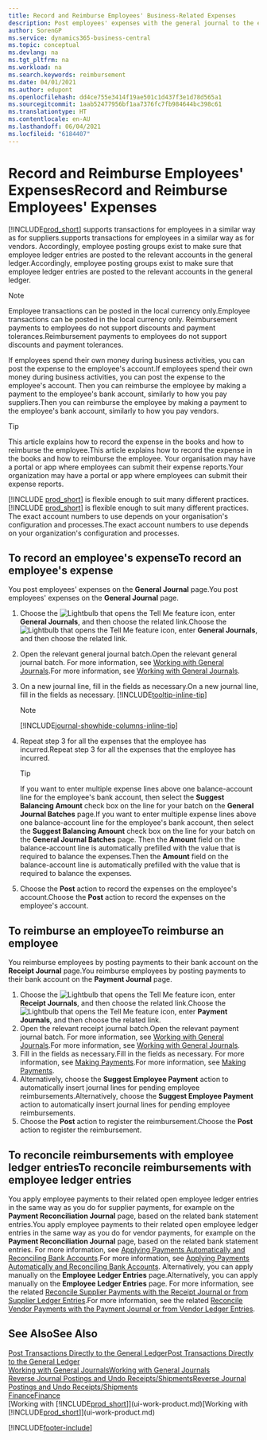 ```yaml
---
title: Record and Reimburse Employees' Business-Related Expenses
description: Post employees' expenses with the general journal to the employee's account and later post a payment to the employee's bank account to reimburse for the business-related expense.
author: SorenGP
ms.service: dynamics365-business-central
ms.topic: conceptual
ms.devlang: na
ms.tgt_pltfrm: na
ms.workload: na
ms.search.keywords: reimbursement
ms.date: 04/01/2021
ms.author: edupont
ms.openlocfilehash: dd4ce755e3414f19ae501c1d437f3e1d78d565a1
ms.sourcegitcommit: 1aab52477956bf1aa7376fc7fb984644bc398c61
ms.translationtype: HT
ms.contentlocale: en-AU
ms.lasthandoff: 06/04/2021
ms.locfileid: "6184407"
---
```

# <a name="record-and-reimburse-employees-expenses"></a><span data-ttu-id="b966f-103">Record and Reimburse Employees' Expenses</span><span class="sxs-lookup"><span data-stu-id="b966f-103">Record and Reimburse Employees' Expenses</span></span>

[!INCLUDE[prod_short](includes/prod_short.md)] <span data-ttu-id="b966f-104">supports transactions for employees in a similar way as for suppliers.</span><span class="sxs-lookup"><span data-stu-id="b966f-104">supports transactions for employees in a similar way as for vendors.</span></span> <span data-ttu-id="b966f-105">Accordingly, employee posting groups exist to make sure that employee ledger entries are posted to the relevant accounts in the general ledger.</span><span class="sxs-lookup"><span data-stu-id="b966f-105">Accordingly, employee posting groups exist to make sure that employee ledger entries are posted to the relevant accounts in the general ledger.</span></span>

> [!NOTE]  
> <span data-ttu-id="b966f-106">Employee transactions can be posted in the local currency only.</span><span class="sxs-lookup"><span data-stu-id="b966f-106">Employee transactions can be posted in the local currency only.</span></span> <span data-ttu-id="b966f-107">Reimbursement payments to employees do not support discounts and payment tolerances.</span><span class="sxs-lookup"><span data-stu-id="b966f-107">Reimbursement payments to employees do not support discounts and payment tolerances.</span></span>

<span data-ttu-id="b966f-108">If employees spend their own money during business activities, you can post the expense to the employee's account.</span><span class="sxs-lookup"><span data-stu-id="b966f-108">If employees spend their own money during business activities, you can post the expense to the employee's account.</span></span> <span data-ttu-id="b966f-109">Then you can reimburse the employee by making a payment to the employee's bank account, similarly to how you pay suppliers.</span><span class="sxs-lookup"><span data-stu-id="b966f-109">Then you can reimburse the employee by making a payment to the employee's bank account, similarly to how you pay vendors.</span></span>  

> [!TIP]
> <span data-ttu-id="b966f-110">This article explains how to record the expense in the books and how to reimburse the employee.</span><span class="sxs-lookup"><span data-stu-id="b966f-110">This article explains how to record the expense in the books and how to reimburse the employee.</span></span> <span data-ttu-id="b966f-111">Your organisation may have a portal or app where employees can submit their expense reports.</span><span class="sxs-lookup"><span data-stu-id="b966f-111">Your organization may have a portal or app where employees can submit their expense reports.</span></span>

<span data-ttu-id="b966f-112">[!INCLUDE [prod_short](includes/prod_short.md)] is flexible enough to suit many different practices.</span><span class="sxs-lookup"><span data-stu-id="b966f-112">[!INCLUDE [prod_short](includes/prod_short.md)] is flexible enough to suit many different practices.</span></span> <span data-ttu-id="b966f-113">The exact account numbers to use depends on your organisation's configuration and processes.</span><span class="sxs-lookup"><span data-stu-id="b966f-113">The exact account numbers to use depends on your organization's configuration and processes.</span></span>  

## <a name="to-record-an-employees-expense"></a><span data-ttu-id="b966f-114">To record an employee's expense</span><span class="sxs-lookup"><span data-stu-id="b966f-114">To record an employee's expense</span></span>

<span data-ttu-id="b966f-115">You post employees' expenses on the **General Journal** page.</span><span class="sxs-lookup"><span data-stu-id="b966f-115">You post employees' expenses on the **General Journal** page.</span></span>

1. <span data-ttu-id="b966f-116">Choose the ![Lightbulb that opens the Tell Me feature](media/ui-search/search_small.png "Tell me what you want to do") icon, enter **General Journals**, and then choose the related link.</span><span class="sxs-lookup"><span data-stu-id="b966f-116">Choose the ![Lightbulb that opens the Tell Me feature](media/ui-search/search_small.png "Tell me what you want to do") icon, enter **General Journals**, and then choose the related link.</span></span>  
2. <span data-ttu-id="b966f-117">Open the relevant general journal batch.</span><span class="sxs-lookup"><span data-stu-id="b966f-117">Open the relevant general journal batch.</span></span> <span data-ttu-id="b966f-118">For more information, see [Working with General Journals](ui-work-general-journals.md).</span><span class="sxs-lookup"><span data-stu-id="b966f-118">For more information, see [Working with General Journals](ui-work-general-journals.md).</span></span>
3. <span data-ttu-id="b966f-119">On a new journal line, fill in the fields as necessary.</span><span class="sxs-lookup"><span data-stu-id="b966f-119">On a new journal line, fill in the fields as necessary.</span></span> [!INCLUDE[tooltip-inline-tip](includes/tooltip-inline-tip_md.md)]  

    > [!NOTE]
    > [!INCLUDE[journal-showhide-columns-inline-tip](includes/journal-showhide-columns-inline-tip.md)]
4. <span data-ttu-id="b966f-120">Repeat step 3 for all the expenses that the employee has incurred.</span><span class="sxs-lookup"><span data-stu-id="b966f-120">Repeat step 3 for all the expenses that the employee has incurred.</span></span>

    > [!TIP]  
    > <span data-ttu-id="b966f-121">If you want to enter multiple expense lines above one balance-account line for the employee's bank account, then select the **Suggest Balancing Amount** check box on the line for your batch on the **General Journal Batches** page.</span><span class="sxs-lookup"><span data-stu-id="b966f-121">If you want to enter multiple expense lines above one balance-account line for the employee's bank account, then select the **Suggest Balancing Amount** check box on the line for your batch on the **General Journal Batches** page.</span></span> <span data-ttu-id="b966f-122">Then the **Amount** field on the balance-account line is automatically prefilled with the value that is required to balance the expenses.</span><span class="sxs-lookup"><span data-stu-id="b966f-122">Then the **Amount** field on the balance-account line is automatically prefilled with the value that is required to balance the expenses.</span></span>
5. <span data-ttu-id="b966f-123">Choose the **Post** action to record the expenses on the employee's account.</span><span class="sxs-lookup"><span data-stu-id="b966f-123">Choose the **Post** action to record the expenses on the employee's account.</span></span>

## <a name="to-reimburse-an-employee"></a><span data-ttu-id="b966f-124">To reimburse an employee</span><span class="sxs-lookup"><span data-stu-id="b966f-124">To reimburse an employee</span></span>

<span data-ttu-id="b966f-125">You reimburse employees by posting payments to their bank account on the **Receipt Journal** page.</span><span class="sxs-lookup"><span data-stu-id="b966f-125">You reimburse employees by posting payments to their bank account on the **Payment Journal** page.</span></span>  

1. <span data-ttu-id="b966f-126">Choose the ![Lightbulb that opens the Tell Me feature](media/ui-search/search_small.png "Tell me what you want to do") icon, enter **Receipt Journals**, and then choose the related link.</span><span class="sxs-lookup"><span data-stu-id="b966f-126">Choose the ![Lightbulb that opens the Tell Me feature](media/ui-search/search_small.png "Tell me what you want to do") icon, enter **Payment Journals**, and then choose the related link.</span></span>
2. <span data-ttu-id="b966f-127">Open the relevant receipt journal batch.</span><span class="sxs-lookup"><span data-stu-id="b966f-127">Open the relevant payment journal batch.</span></span> <span data-ttu-id="b966f-128">For more information, see [Working with General Journals](ui-work-general-journals.md).</span><span class="sxs-lookup"><span data-stu-id="b966f-128">For more information, see [Working with General Journals](ui-work-general-journals.md).</span></span>
3. <span data-ttu-id="b966f-129">Fill in the fields as necessary.</span><span class="sxs-lookup"><span data-stu-id="b966f-129">Fill in the fields as necessary.</span></span> <span data-ttu-id="b966f-130">For more information, see [Making Payments](payables-make-payments.md).</span><span class="sxs-lookup"><span data-stu-id="b966f-130">For more information, see [Making Payments](payables-make-payments.md).</span></span>
4. <span data-ttu-id="b966f-131">Alternatively, choose the **Suggest Employee Payment** action to automatically insert journal lines for pending employee reimbursements.</span><span class="sxs-lookup"><span data-stu-id="b966f-131">Alternatively, choose the **Suggest Employee Payment** action to automatically insert journal lines for pending employee reimbursements.</span></span>
5. <span data-ttu-id="b966f-132">Choose the **Post** action to register the reimbursement.</span><span class="sxs-lookup"><span data-stu-id="b966f-132">Choose the **Post** action to register the reimbursement.</span></span>  

## <a name="to-reconcile-reimbursements-with-employee-ledger-entries"></a><span data-ttu-id="b966f-133">To reconcile reimbursements with employee ledger entries</span><span class="sxs-lookup"><span data-stu-id="b966f-133">To reconcile reimbursements with employee ledger entries</span></span>

<span data-ttu-id="b966f-134">You apply employee payments to their related open employee ledger entries in the same way as you do for supplier payments, for example on the **Payment Reconciliation Journal** page, based on the related bank statement entries.</span><span class="sxs-lookup"><span data-stu-id="b966f-134">You apply employee payments to their related open employee ledger entries in the same way as you do for vendor payments, for example on the **Payment Reconciliation Journal** page, based on the related bank statement entries.</span></span> <span data-ttu-id="b966f-135">For more information, see [Applying Payments Automatically and Reconciling Bank Accounts](receivables-apply-payments-auto-reconcile-bank-accounts.md).</span><span class="sxs-lookup"><span data-stu-id="b966f-135">For more information, see [Applying Payments Automatically and Reconciling Bank Accounts](receivables-apply-payments-auto-reconcile-bank-accounts.md).</span></span> <span data-ttu-id="b966f-136">Alternatively, you can apply manually on the **Employee Ledger Entries** page.</span><span class="sxs-lookup"><span data-stu-id="b966f-136">Alternatively, you can apply manually on the **Employee Ledger Entries** page.</span></span> <span data-ttu-id="b966f-137">For more information, see the related [Reconcile Supplier Payments with the Receipt Journal or from Supplier Ledger Entries](payables-how-apply-purchase-transactions-manually.md).</span><span class="sxs-lookup"><span data-stu-id="b966f-137">For more information, see the related [Reconcile Vendor Payments with the Payment Journal or from Vendor Ledger Entries](payables-how-apply-purchase-transactions-manually.md).</span></span>  

## <a name="see-also"></a><span data-ttu-id="b966f-138">See Also</span><span class="sxs-lookup"><span data-stu-id="b966f-138">See Also</span></span>

[<span data-ttu-id="b966f-139">Post Transactions Directly to the General Ledger</span><span class="sxs-lookup"><span data-stu-id="b966f-139">Post Transactions Directly to the General Ledger</span></span>](finance-how-post-transactions-directly.md)  
[<span data-ttu-id="b966f-140">Working with General Journals</span><span class="sxs-lookup"><span data-stu-id="b966f-140">Working with General Journals</span></span>](ui-work-general-journals.md)  
[<span data-ttu-id="b966f-141">Reverse Journal Postings and Undo Receipts/Shipments</span><span class="sxs-lookup"><span data-stu-id="b966f-141">Reverse Journal Postings and Undo Receipts/Shipments</span></span>](finance-how-reverse-journal-posting.md)  
[<span data-ttu-id="b966f-142">Finance</span><span class="sxs-lookup"><span data-stu-id="b966f-142">Finance</span></span>](finance.md)  
<span data-ttu-id="b966f-143">[Working with [!INCLUDE[prod_short](includes/prod_short.md)]](ui-work-product.md)</span><span class="sxs-lookup"><span data-stu-id="b966f-143">[Working with [!INCLUDE[prod_short](includes/prod_short.md)]](ui-work-product.md)</span></span>  


[!INCLUDE[footer-include](includes/footer-banner.md)]